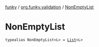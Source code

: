[funky](../index.md) / [org.funky.validation](index.md) / [NonEmptyList](.)

# NonEmptyList

`typealias NonEmptyList<L> = `[`List`](https://kotlinlang.org/api/latest/jvm/stdlib/kotlin.collections/-list/index.html)`<L>`